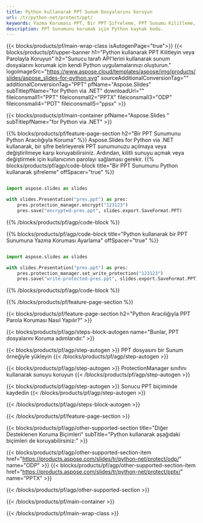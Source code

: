 ```yaml
---
title: Python kullanarak PPT Sunum Dosyalarını koruyun
url: /tr/python-net/protect/ppt/
keywords: Yazma Koruması PPT, Bir PPT Şifreleme, PPT Sunumu Kilitleme, PPT Koruma
description: PPT Sunumunu korumak için Python kaynak kodu.
---
```


{{< blocks/products/pf/main-wrap-class isAutogenPage="true">}}
{{< blocks/products/pf/upper-banner h1="Python kullanarak PPT Kilitleyin veya Parolayla Koruyun" h2="Sunucu tarafı API'lerini kullanarak sunum dosyalarını korumak için kendi Python uygulamalarınızı oluşturun." logoImageSrc="https://www.aspose.cloud/templates/aspose/img/products/slides/aspose_slides-for-python.svg" sourceAdditionalConversionTag="" additionalConversionTag="PPT" pfName="Aspose.Slides" subTitlepfName="for Python via .NET" downloadUrl="" fileiconsmall1="PPT" fileiconsmall2="PPTX" fileiconsmall3="ODP" fileiconsmall4="POT" fileiconsmall5="ppsx" >}}

{{< blocks/products/pf/main-container pfName="Aspose.Slides " subTitlepfName="for Python via .NET" >}}

{{% blocks/products/pf/feature-page-section  h2="Bir PPT Sunumunu Python Aracılığıyla Koruma" %}}
Aspose.Slides for Python via .NET kullanarak, bir şifre belirleyerek PPT sunumunuzu açılmaya veya değiştirilmeye karşı koruyabilirsiniz. Ardından, kilitli sunuyu açmak veya değiştirmek için kullanıcının parolayı sağlaması gerekir.
{{% blocks/products/pf/agp/code-block title="Bir PPT Sunumunu Python kullanarak şifreleme" offSpacer="true" %}}

```py

import aspose.slides as slides

with slides.Presentation("pres.ppt") as pres:
    pres.protection_manager.encrypt("123123")
    pres.save("encrypted-pres.ppt", slides.export.SaveFormat.PPT)
```

{{% /blocks/products/pf/agp/code-block %}}

{{% blocks/products/pf/agp/code-block title="Python kullanarak bir PPT Sunumuna Yazma Koruması Ayarlama" offSpacer="true" %}}

```py

import aspose.slides as slides

with slides.Presentation("pres.ppt") as pres:
    pres.protection_manager.set_write_protection("123123")
    pres.save("write-protected-pres.ppt", slides.export.SaveFormat.PPT)
```

{{% /blocks/products/pf/agp/code-block %}}

{{% /blocks/products/pf/feature-page-section %}}

{{< blocks/products/pf/feature-page-section  h2="Python Aracılığıyla PPT Parola Koruması Nasıl Yapılır?" >}}

{{< blocks/products/pf/agp/steps-block-autogen name="Bunlar, PPT dosyalarını Koruma adımlarıdır." >}}

{{< blocks/products/pf/agp/step-autogen >}}
PPT dosyasını bir Sunum örneğiyle yükleyin
{{< /blocks/products/pf/agp/step-autogen >}}

{{< blocks/products/pf/agp/step-autogen >}}
ProtectionManager sınıfını kullanarak sunuyu koruyun
{{< /blocks/products/pf/agp/step-autogen >}}

{{< blocks/products/pf/agp/step-autogen >}}
Sonucu PPT biçiminde kaydedin
{{< /blocks/products/pf/agp/step-autogen >}}

{{< /blocks/products/pf/agp/steps-block-autogen >}}

{{< /blocks/products/pf/feature-page-section >}}

{{< blocks/products/pf/agp/other-supported-section title="Diğer Desteklenen Koruma Biçimleri" subTitle="Python kullanarak aşağıdaki biçimleri de koruyabilirsiniz:" >}}

{{< blocks/products/pf/agp/other-supported-section-item href="https://products.aspose.com/slides/tr/python-net/protect/odp/" name="ODP" >}}
{{< blocks/products/pf/agp/other-supported-section-item href="https://products.aspose.com/slides/tr/python-net/protect/pptx/" name="PPTX" >}}


{{< /blocks/products/pf/agp/other-supported-section >}}

{{< /blocks/products/pf/main-container >}}
    
{{< /blocks/products/pf/main-wrap-class >}}